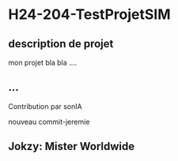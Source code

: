 # H24-204-TestProjetSIM
 
## description de projet 
mon projet bla bla .... 

## ... 
Contribution par sonIA

nouveau commit-jeremie
## Jokzy: Mister Worldwide
